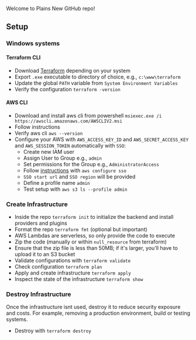 Welcome to Plains New GitHub repo!



## Setup

### Windows systems
#### Terraform CLI

- Download [Terraform](https://developer.hashicorp.com/terraform/downloads) depending on your system
- Export `.exe` executable to directory of choice, e.g., `c:\www\terraform`
- Update the global `PATH` variable from `System Environment Variables`
- Verify the configuration `terraform -version`


#### AWS CLI

- Download and install aws cli from powershell `msiexec.exe /i https://awscli.amazonaws.com/AWSCLIV2.msi`
- Follow instructions
- Verify aws cli `aws --version`
- Configure your AWS with `AWS_ACCESS_KEY_ID` and `AWS_SECRET_ACCESS_KEY` and `AWS_SESSION_TOKEN` automatically with `SSO`:
    - Create new IAM user
    - Assign User to Group e.g., `admin`
    - Set permissions for the Group e.g., `AdministratorAccess`
    - Follow [instructions](https://docs.aws.amazon.com/cli/latest/userguide/sso-configure-profile-token.html#sso-configure-profile-token-auto-sso) with `aws configure sso`
    - `SSO start url` and `SSO region` will be provided
    - Define a profile name `admin`
    - Test setup with `aws s3 ls --profile admin`


### Create Infrastructure

- Inside the repo `terraform init` to initialize the backend and install providers and plugins
- Format the repo `terraform fmt` (optional but important)
- AWS Lambdas are serverless, so only provide the code to execute
- Zip the code (manually or within `null_resource` from terraform)
- Ensure that the zip file is less than 50MB; if it's larger, you'll have to upload it to an S3 bucket 
- Validate configurations with `terraform validate`
- Check configuration `terraform plan`
- Apply and create infrastructure `terraform apply`
- Inspect the state of the infrastructure `terraform show`


### Destroy Infrastructure

Once the infrastructure isnt used, destroy it to reduce security exposure and costs. For example, removing a production environment, build or testing systems.

- Destroy with `terraform destroy`
